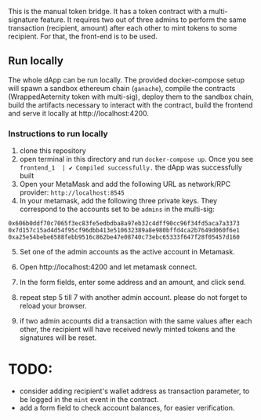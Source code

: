 This is the manual token bridge. It has a token contract with a multi-signature feature.
It requires two out of three admins to perform the same transaction (recipient, amount) after each other to mint tokens to some recipient. For that, the front-end is to be used.

## Run locally
The whole dApp can be run locally. The provided docker-compose setup will spawn a sandbox ethereum chain (`ganache`), compile the contracts (WrappedAeternity token with multi-sig), deploy them to the sandbox chain, build the artifacts necessary to interact with the contract, build the frontend and serve it locally at http://localhost:4200.

### Instructions to run locally

1. clone this repository
2. open terminal in this directory and run `docker-compose up`. Once you see `
frontend_1  | ✔ Compiled successfully.` the  dApp was successfully built
3. Open your MetaMask and add the following URL as network/RPC provider: `http://localhost:8545` 
4. In your metamask, add the following three private keys. They correspond to the accounts set to be `admins` in the multi-sig:

`0x606b0ddf70c7065f3ec83fe5edbdba8a97eb32c4dff90cc96f34fd5aca7a3373`
`0x7d157c15ad4d54f95cf96dbb413e510632389a8e980bffd4ca2b7649d060f6e1`
`0xa25e54bebe6588febb9516c862be47e08740c73ebc65333f647f28f05457d160`

5. Set one of the admin accounts as the active account in Metamask.
6. Open http://localhost:4200 and let metamask connect.
7. In the form fields, enter some address and an amount, and click send.

8. repeat step 5 till 7 with another admin account. please do not forget to reload your browser.

9. if two admin accounts did a transaction with the same values after each other, the recipient will have received newly minted tokens and the signatures will be reset.

# TODO:
- consider adding recipient's wallet address as transaction parameter, to be logged in the `mint` event in the contract.
- add a form field to check account balances, for easier verification.


